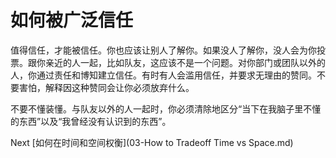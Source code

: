# 如何被广泛信任

值得信任，才能被信任。你也应该让别人了解你。如果没人了解你，没人会为你投票。跟你亲近的人一起，比如队友，这应该不是一个问题。对你部门或团队以外的人，你通过责任和博知建立信任。有时有人会滥用信任，并要求无理由的赞同。不要害怕，解释因这种赞同会让你必须放弃什么。

不要不懂装懂。与队友以外的人一起时，你必须清除地区分“当下在我脑子里不懂的东西”以及“我曾经没有认识到的东西”。

Next [如何在时间和空间权衡](03-How to Tradeoff Time vs Space.md)
